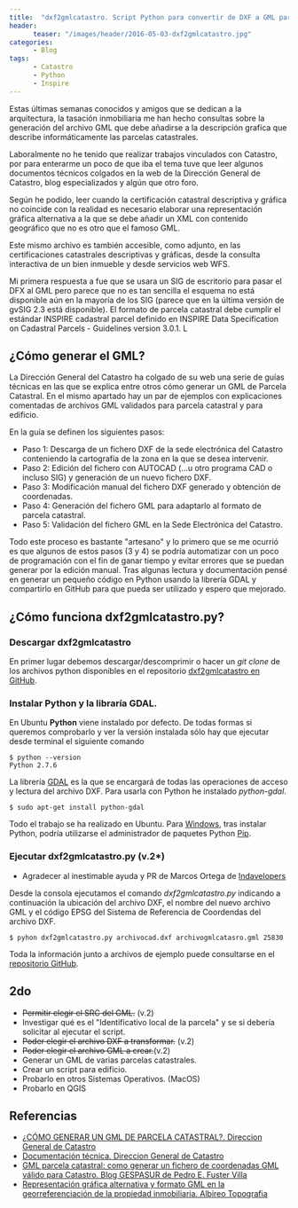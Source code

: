 ```yaml
---
title:  "dxf2gmlcatastro. Script Python para convertir de DXF a GML parcela catastral"
header:
      teaser: "/images/header/2016-05-03-dxf2gmlcatastro.jpg"
categories:
      - Blog
tags:
      - Catastro
      - Python
      - Inspire
---
```


Estas últimas semanas conocidos y amigos que se dedican a la arquitectura, la tasación inmobiliaria me han hecho consultas sobre la generación del archivo GML que debe añadirse a la descripción grafíca que describe informáticamente las parcelas catastrales.

Laboralmente no he tenido que realizar trabajos vinculados con Catastro, por para enterarme un poco de que iba el tema tuve que leer algunos documentos técnicos colgados en la web de la Dirección General de Catastro, blog especializados y algún que otro foro.

Según he podido, leer cuando la certificación catastral descriptiva y gráfica no coincide con la realidad es necesario elaborar una representación gráfica alternativa a la que se debe añadir un XML con contenido geográfico que no es otro que el famoso GML.

Este mismo archivo es también accesible, como adjunto, en las certificaciones catastrales descriptivas y gráficas, desde la consulta interactiva de un bien inmueble y desde servicios web WFS.

Mi primera respuesta a fue que se usara un SIG de escritorio para pasar el DFX al GML pero parece que no es tan sencilla el esquema no está disponible aún en la mayoría de los SIG (parece que en la última versión de gvSIG 2.3 está disponible). El formato de parcela catastral debe cumplir el estándar INSPIRE cadastral parcel definido en INSPIRE Data Specification on Cadastral Parcels - Guidelines version 3.0.1\. L

## ¿Cómo generar el GML?

La Dirección General del Catastro ha colgado de su web una serie de guías técnicas en las que se explica entre otros cómo generar un GML de Parcela Catastral. En el mismo apartado hay un par de ejemplos con explicaciones comentadas de archivos GML validados para parcela catastral y para edificio.

En la guía se definen los siguientes pasos:

*   Paso 1: Descarga de un fichero DXF de la sede electrónica del Catastro conteniendo la cartografía de la zona en la que se desea intervenir.
*   Paso 2: Edición del fichero con AUTOCAD (...u otro programa CAD o incluso SIG) y generación de un nuevo fichero DXF.
*   Paso 3: Modificación manual del fichero DXF generado y obtención de coordenadas.
*   Paso 4: Generación del fichero GML para adaptarlo al formato de parcela catastral.
*   Paso 5: Validación del fichero GML en la Sede Electrónica del Catastro.

Todo este proceso es bastante "artesano" y lo primero que se me ocurrió es que algunos de estos pasos (3 y 4) se podría automatizar con un poco de programación con el fin de ganar tiempo y evitar errores que se puedan generar por la edición manual. Tras algunas lectura y documentación pensé en generar un pequeño código en Python usando la librería GDAL y compartirlo en GitHub para que pueda ser utilizado y espero que mejorado.

## ¿Cómo funciona dxf2gmlcatastro.py?

### Descargar dxf2gmlcatastro

En primer lugar debemos descargar/descomprimir o hacer un _git clone_ de los archivos python disponibles en el repositorio [dxf2gmlcatastro en GitHub](https://github.com/sigdeletras/dxf2gmlcatastro).

### Instalar Python y la libraría GDAL.

En Ubuntu **Python** viene instalado por defecto. De todas formas si queremos comprobarlo y ver la versión instalada sólo hay que ejecutar desde terminal el siguiente comando

    $ python --version
    Python 2.7.6

La librería [GDAL](https://pypi.python.org/pypi/GDAL/) es la que se encargará de todas las operaciones de acceso y lectura del archivo DXF. Para usarla con Python he instalado _python-gdal_.

    $ sudo apt-get install python-gdal

Todo el trabajo se ha realizado en Ubuntu. Para [Windows](https://www.python.org/downloads/), tras instalar Python, podría utilizarse el administrador de paquetes Python [Pip](http://recursospython.com/guias-y-manuales/instalacion-y-utilizacion-de-pip-en-windows-linux-y-os-x/).

### Ejecutar dxf2gmlcatastro.py (v.2*)

* Agradecer al inestimable ayuda y PR de Marcos Ortega de [Indavelopers](http://www.indavelopers.com/ "indavelopers")

Desde la consola ejecutamos el comando _dxf2gmlcatastro.py_ indicando a continuación la ubicación del archivo DXF, el nombre del nuevo archivo GML y el código EPSG del Sistema de Referencia de Coordendas del archivo DXF.

    $ pyhon dxf2gmlcatastro.py archivocad.dxf archivogmlcatasro.gml 25830

Toda la información junto a archivos de ejemplo puede consultarse en el [repositorio GitHub](https://github.com/sigdeletras/dxf2gmlcatastro "Github").

## 2do

*   <span style="text-decoration: line-through;">Permitir elegir el SRC del GML.</span> (v.2)
*   Investigar qué es el "Identificativo local de la parcela" y se si debería solicitar al ejecutar el script.
*   <span style="text-decoration: line-through;">Poder elegir el archivo DXF a transformar.</span> (v.2)
*   <span style="text-decoration: line-through;">Poder elegir el archivo GML a crear.</span>(v.2)
*   Generar un GML de varias parcelas catastrales.
*   Crear un script para edificio.
*   Probarlo en otros Sistemas Operativos. (MacOS)
*   Probarlo en QGIS

## Referencias

*   [¿CÓMO GENERAR UN GML DE PARCELA CATASTRAL?. Direccion General de Catastro](http://www.catastro.minhap.es/documentos/portal%20generacion%20GML.pdf)
*   [Documentación técnica. Direccion General de Catastro](http://www.catastro.minhap.es/esp/CoordinacionCatastroRegistro.asp#doctec)
*   [GML parcela catastral: como generar un fichero de coordenadas GML válido para Catastro. Blog GESPASUR de Pedro E. Fuster Villa](http://gespasur.blogspot.com.es/2016/01/como-generar-un-fichero-de-coordenadas.html)
*   [Representación gráfica alternativa y formato GML en la georreferenciación de la propiedad inmobiliaria. Albireo Topografia](http://www.albireotopografia.es/representacion-grafica-alternativa-y-formato-gml-en-la-georreferenciacion-de-la-propiedad-inmobiliaria/)
        
